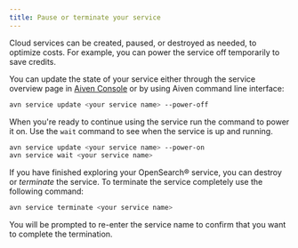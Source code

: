 ```yaml
---
title: Pause or terminate your service
---
```


Cloud services can be created, paused, or destroyed as needed, to optimize costs. For example, you can power the service off temporarily to save credits.

You can update the state of your service either through the service
overview page in [Aiven Console](https://console.aiven.io) or by using
Aiven command line interface:

```bash
avn service update <your service name> --power-off
```

When you're ready to continue using the service run the command to
power it on. Use the `wait` command to see when the service is up and
running.

```bash
avn service update <your service name> --power-on
avn service wait <your service name>
```

If you have finished exploring your OpenSearch® service, you can destroy
or _terminate_ the service. To terminate the service completely use
the following command:

```bash
avn service terminate <your service name>
```

You will be prompted to re-enter the service name to confirm that you
want to complete the termination.
